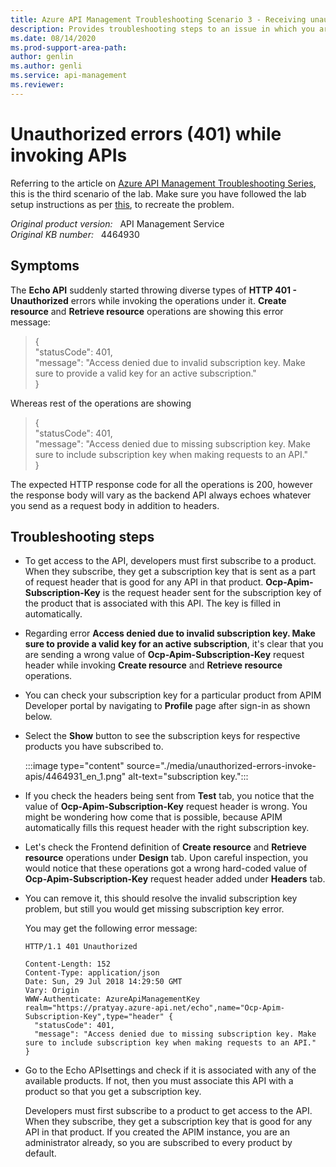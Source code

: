 ```yaml
---
title: Azure API Management Troubleshooting Scenario 3 - Receiving unauthorized errors (401) while invoking APIs
description: Provides troubleshooting steps to an issue in which you are getting unauthorized errors (401) while invoking APIs.
ms.date: 08/14/2020
ms.prod-support-area-path: 
author: genlin
ms.author: genli
ms.service: api-management
ms.reviewer: 
---
```

# Unauthorized errors (401) while invoking APIs

Referring to the article on [Azure API Management Troubleshooting Series](apim-troubleshooting-series.md), this is the third scenario of the lab. Make sure you have followed the lab setup instructions as per [this](https://github.com/prchanda/apimlab), to recreate the problem.

_Original product version:_ &nbsp; API Management Service  
_Original KB number:_ &nbsp; 4464930

## Symptoms

The **Echo API** suddenly started throwing diverse types of **HTTP 401 - Unauthorized** errors while invoking the operations under it. **Create resource** and **Retrieve resource** operations are showing this error message:

> {  
  "statusCode": 401,  
  "message": "Access denied due to invalid subscription key. Make sure to provide a valid key for an active subscription."  
}

Whereas rest of the operations are showing

> {  
  "statusCode": 401,  
  "message": "Access denied due to missing subscription key. Make sure to include subscription key when making requests to an API."  
}

The expected HTTP response code for all the operations is 200, however the response body will vary as the backend API always echoes whatever you send as a request body in addition to headers.

## Troubleshooting steps

- To get access to the API, developers must first subscribe to a product. When they subscribe, they get a subscription key that is sent as a part of request header that is good for any API in that product. **Ocp-Apim-Subscription-Key** is the request header sent for the subscription key of the product that is associated with this API. The key is filled in automatically.
- Regarding error **Access denied due to invalid subscription key. Make sure to provide a valid key for an active subscription**, it's clear that you are sending a wrong value of **Ocp-Apim-Subscription-Key** request header while invoking **Create resource** and **Retrieve resource** operations.
- You can check your subscription key for a particular product from APIM Developer portal by navigating to **Profile** page after sign-in as shown below.
- Select the **Show** button to see the subscription keys for respective products you have subscribed to.


    :::image type="content" source="./media/unauthorized-errors-invoke-apis/4464931_en_1.png" alt-text="subscription key.":::

- If you check the headers being sent from **Test** tab, you notice that the value of **Ocp-Apim-Subscription-Key** request header is wrong. You might be wondering how come that is possible, because APIM automatically fills this request header with the right subscription key.
- Let's check the Frontend definition of **Create resource** and **Retrieve resource** operations under **Design** tab. Upon careful inspection, you would notice that these operations got a wrong hard-coded value of **Ocp-Apim-Subscription-Key** request header added under **Headers** tab.
- You can remove it, this should resolve the invalid subscription key problem, but still you would get missing subscription key error.

    You may get the following error message:

    ```
    HTTP/1.1 401 Unauthorized

    Content-Length: 152
    Content-Type: application/json
    Date: Sun, 29 Jul 2018 14:29:50 GMT
    Vary: Origin
    WWW-Authenticate: AzureApiManagementKey realm="https://pratyay.azure-api.net/echo",name="Ocp-Apim-Subscription-Key",type="header" {
      "statusCode": 401,
      "message": "Access denied due to missing subscription key. Make sure to include subscription key when making requests to an API."
    }
    ```

- Go to the Echo APIsettings and check if it is associated with any of the available products. If not, then you must associate this API with a product so that you get a subscription key.

    Developers must first subscribe to a product to get access to the API. When they subscribe, they get a subscription key that is good for any API in that product. If you created the APIM instance, you are an administrator already, so you are subscribed to every product by default.
